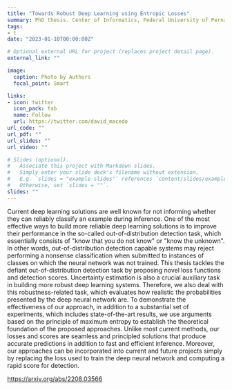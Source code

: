 ```yaml
---
title: "Towards Robust Deep Learning using Entropic Losses"
summary: PhD thesis. Center of Informatics, Federal University of Pernambuco
tags:
- t
date: "2023-01-10T00:00:00Z"

# Optional external URL for project (replaces project detail page).
external_link: ""

image:
  caption: Photo by Authors
  focal_point: Smart

links:
- icon: twitter
  icon_pack: fab
  name: Follow
  url: https://twitter.com/david_macedo
url_code: ""
url_pdf: ""
url_slides: ""
url_video: ""

# Slides (optional).
#   Associate this project with Markdown slides.
#   Simply enter your slide deck's filename without extension.
#   E.g. `slides = "example-slides"` references `content/slides/example-slides.md`.
#   Otherwise, set `slides = ""`.
slides: ""
---
```


Current deep learning solutions are well known for not informing whether they can reliably classify an example during inference. One of the most effective ways to build more reliable deep learning solutions is to improve their performance in the so-called out-of-distribution detection task, which essentially consists of "know that you do not know" or "know the unknown". In other words, out-of-distribution detection capable systems may reject performing a nonsense classification when submitted to instances of classes on which the neural network was not trained. This thesis tackles the defiant out-of-distribution detection task by proposing novel loss functions and detection scores. Uncertainty estimation is also a crucial auxiliary task in building more robust deep learning systems. Therefore, we also deal with this robustness-related task, which evaluates how realistic the probabilities presented by the deep neural network are. To demonstrate the effectiveness of our approach, in addition to a substantial set of experiments, which includes state-of-the-art results, we use arguments based on the principle of maximum entropy to establish the theoretical foundation of the proposed approaches. Unlike most current methods, our losses and scores are seamless and principled solutions that produce accurate predictions in addition to fast and efficient inference. Moreover, our approaches can be incorporated into current and future projects simply by replacing the loss used to train the deep neural network and computing a rapid score for detection.

https://arxiv.org/abs/2208.03566
